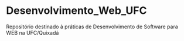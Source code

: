 # Desenvolvimento_Web_UFC
Repositório destinado à práticas de Desenvolvimento de Software para WEB na UFC/Quixadá
